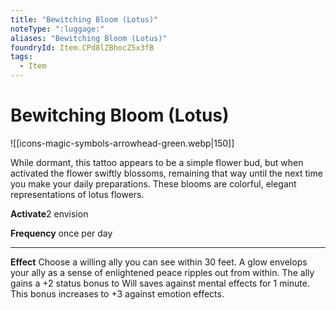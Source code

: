 ```yaml
---
title: "Bewitching Bloom (Lotus)"
noteType: ":luggage:"
aliases: "Bewitching Bloom (Lotus)"
foundryId: Item.CPd8lZBhocZ5x3fB
tags:
  - Item
---
```


# Bewitching Bloom (Lotus)
![[icons-magic-symbols-arrowhead-green.webp|150]]

While dormant, this tattoo appears to be a simple flower bud, but when activated the flower swiftly blossoms, remaining that way until the next time you make your daily preparations. These blooms are colorful, elegant representations of lotus flowers.

**Activate**2 envision

**Frequency** once per day

* * *

**Effect** Choose a willing ally you can see within 30 feet. A glow envelops your ally as a sense of enlightened peace ripples out from within. The ally gains a +2 status bonus to Will saves against mental effects for 1 minute. This bonus increases to +3 against emotion effects.


